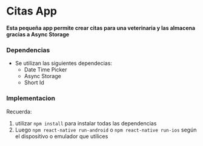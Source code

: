 # Citas App

**Esta pequeña app permite crear citas para una veterinaria y las almacena gracias a Async Storage**

### Dependencias
- Se utilizan las siguientes dependecias:
    - Date Time Picker
    - Async Storage 
    - Short Id

### Implementacion

Recuerda:
1. utilizar ```npm install``` para instalar todas las dependencias
2. Luego ```npm react-native run-android``` o ```npm react-native run-ios``` según el dispositivo o emulador que utilices
